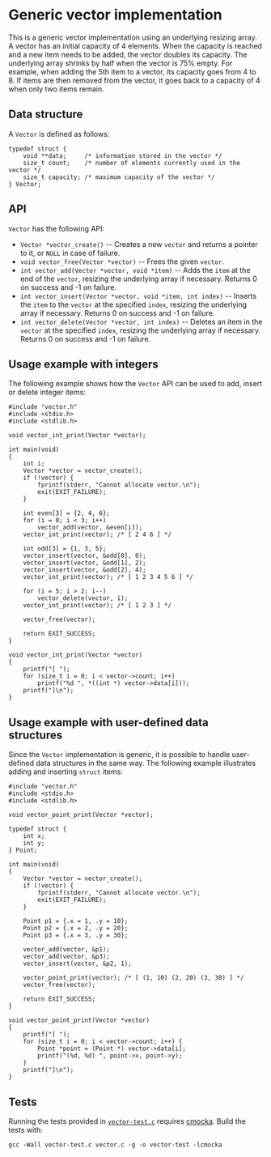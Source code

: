# Generic vector implementation

This is a generic vector implementation using an underlying resizing array. A vector has an initial capacity of 4 elements. When the capacity is reached and a new item needs to be added, the vector doubles its capacity. The underlying array shrinks by half when the vector is 75% empty. For example, when adding the 5th item to a vector, its capacity goes from 4 to 8. If items are then removed from the vector, it goes back to a capacity of 4 when only two items remain.

## Data structure

A `Vector` is defined as follows:

```
typedef struct {
    void **data;     /* information stored in the vector */
    size_t count;    /* number of elements currently used in the vector */
    size_t capacity; /* maximum capacity of the vector */
} Vector;
```

## API

`Vector` has the following API:
* `Vector *vector_create()` -- Creates a new `vector` and returns a pointer to it, or `NULL` in case of failure.
* `void vector_free(Vector *vector)` -- Frees the given `vector`.
* `int vector_add(Vector *vector, void *item)` -- Adds the `item` at the end of the `vector`, resizing the underlying array if necessary. Returns 0 on success and -1 on failure.
* `int vector_insert(Vector *vector, void *item, int index)` -- Inserts the `item` to the `vector` at the specified `index`, resizing the underlying array if necessary. Returns 0 on success and -1 on failure.
* `int vector_delete(Vector *vector, int index)` -- Deletes an item in the `vector` at the specified `index`, resizing the underlying array if necessary. Returns 0 on success and -1 on failure.

## Usage example with integers

The following example shows how the `Vector` API can be used to add, insert or delete integer items:

```
#include "vector.h"
#include <stdio.h>
#include <stdlib.h>

void vector_int_print(Vector *vector);

int main(void)
{
    int i;
    Vector *vector = vector_create();
    if (!vector) {
        fprintf(stderr, "Cannot allocate vector.\n");
        exit(EXIT_FAILURE);
    }

    int even[3] = {2, 4, 6};
    for (i = 0; i < 3; i++)
        vector_add(vector, &even[i]);
    vector_int_print(vector); /* [ 2 4 6 ] */

    int odd[3] = {1, 3, 5};
    vector_insert(vector, &odd[0], 0);
    vector_insert(vector, &odd[1], 2);
    vector_insert(vector, &odd[2], 4);
    vector_int_print(vector); /* [ 1 2 3 4 5 6 ] */

    for (i = 5; i > 2; i--)
        vector_delete(vector, i);
    vector_int_print(vector); /* [ 1 2 3 ] */

    vector_free(vector);

    return EXIT_SUCCESS;
}

void vector_int_print(Vector *vector)
{
    printf("[ ");
    for (size_t i = 0; i < vector->count; i++)
        printf("%d ", *((int *) vector->data[i]));
    printf("]\n");
}
```

## Usage example with user-defined data structures

Since the `Vector` implementation is generic, it is possible to handle user-defined data structures in the same way. The following example illustrates adding and inserting `struct` items:

```
#include "vector.h"
#include <stdio.h>
#include <stdlib.h>

void vector_point_print(Vector *vector);

typedef struct {
    int x;
    int y;
} Point;

int main(void)
{
    Vector *vector = vector_create();
    if (!vector) {
        fprintf(stderr, "Cannot allocate vector.\n");
        exit(EXIT_FAILURE);
    }

    Point p1 = {.x = 1, .y = 10};
    Point p2 = {.x = 2, .y = 20};
    Point p3 = {.x = 3, .y = 30};
       
    vector_add(vector, &p1);
    vector_add(vector, &p3);
    vector_insert(vector, &p2, 1);

    vector_point_print(vector); /* [ (1, 10) (2, 20) (3, 30) ] */
    vector_free(vector);

    return EXIT_SUCCESS;
}

void vector_point_print(Vector *vector)
{
    printf("[ ");
    for (size_t i = 0; i < vector->count; i++) {
        Point *point = (Point *) vector->data[i];
        printf("(%d, %d) ", point->x, point->y);
    }
    printf("]\n");
}
```


## Tests

Running the tests provided in [`vector-test.c`](https://github.com/alexandra-zaharia/cdslib/blob/master/Vector/vector-test.c) requires [cmocka](https://cmocka.org). Build the tests with:

```
gcc -Wall vector-test.c vector.c -g -o vector-test -lcmocka
```
